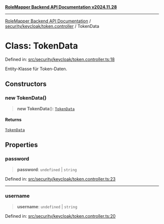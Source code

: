 [**RoleMapper Backend API Documentation v2024.11.28**](../../../../README.md)

***

[RoleMapper Backend API Documentation](../../../../modules.md) / [security/keycloak/token.controller](../README.md) / TokenData

# Class: TokenData

Defined in: [src/security/keycloak/token.controller.ts:18](https://github.com/FlowCraft-AG/RoleMapper/blob/a27a4625e026a9ad2c24db2d223617539cb70099/backend/src/security/keycloak/token.controller.ts#L18)

Entity-Klasse für Token-Daten.

## Constructors

### new TokenData()

> **new TokenData**(): [`TokenData`](TokenData.md)

#### Returns

[`TokenData`](TokenData.md)

## Properties

### password

> **password**: `undefined` \| `string`

Defined in: [src/security/keycloak/token.controller.ts:23](https://github.com/FlowCraft-AG/RoleMapper/blob/a27a4625e026a9ad2c24db2d223617539cb70099/backend/src/security/keycloak/token.controller.ts#L23)

***

### username

> **username**: `undefined` \| `string`

Defined in: [src/security/keycloak/token.controller.ts:20](https://github.com/FlowCraft-AG/RoleMapper/blob/a27a4625e026a9ad2c24db2d223617539cb70099/backend/src/security/keycloak/token.controller.ts#L20)
